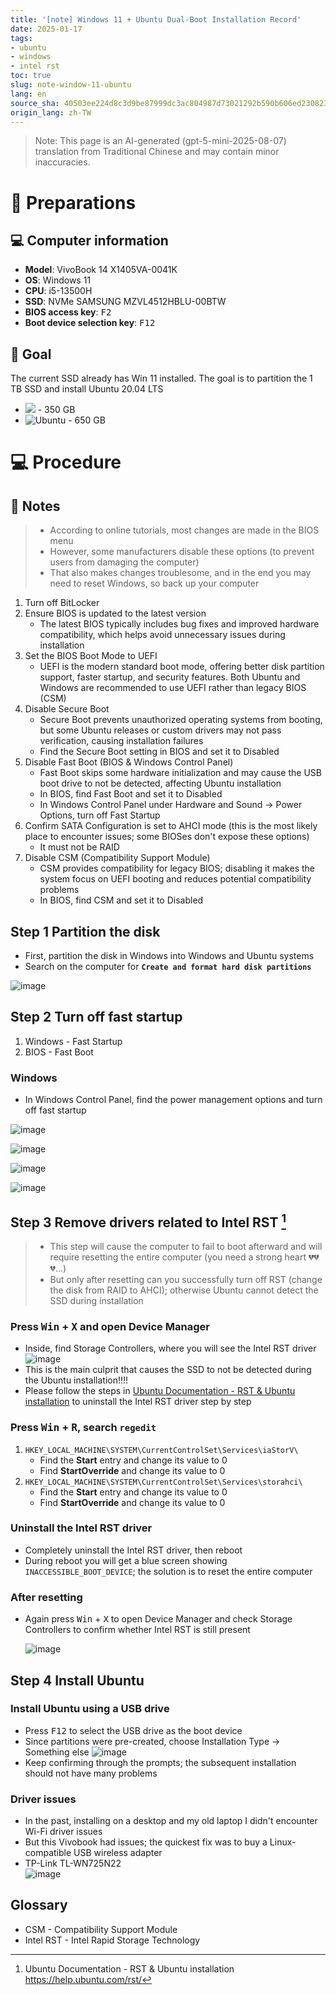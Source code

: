 ```yaml
---
title: '[note] Windows 11 + Ubuntu Dual-Boot Installation Record'
date: 2025-01-17
tags:
- ubuntu
- windows
- intel rst
toc: true
slug: note-window-11-ubuntu
lang: en
source_sha: 40503ee224d8c3d9be87999dc3ac804987d73021292b590b606ed23082325869
origin_lang: zh-TW
---
```


> Note: This page is an AI-generated (gpt-5-mini-2025-08-07) translation from Traditional Chinese and may contain minor inaccuracies.

<!-- # 🤯 Start with some reflection

> Finally understand why most people who need to use Ubuntu either use a virtual machine or install WSL, and why Windows remains necessary.

This time I went in with the attitude of "even if the computer system dies, at worst I'll just spend a few thousand to buy a Windows 11 license and pay someone at Guanghua to reinstall" and wanted to document the entire installation process :)

-->

# 🎒 Preparations

## 💻 Computer information

- **Model**: VivoBook 14 X1405VA-0041K
- **OS**: Windows 11
- **CPU**: i5-13500H
- **SSD**: NVMe SAMSUNG MZVL4512HBLU-00BTW
- **BIOS access key**: <kbd>F2</kbd>
- **Boot device selection key**: <kbd>F12</kbd>

<!-- more -->

## 🎯 Goal

The current SSD already has Win 11 installed. The goal is to partition the 1 TB SSD and install Ubuntu 20.04 LTS

- ![](https://img.shields.io/badge/Windows_11-0078d4?style=for-the-badge&logo=windows-11&logoColor=white) - 350 GB
- ![Ubuntu](https://img.shields.io/badge/Ubuntu%2020.04%20LTS-E95420?style=for-the-badge&logo=ubuntu&logoColor=white) - 650 GB

<!-- - BIOS up to date
- Secure Boot disabled
- Fast Boot disabled
- CSM disabled
- Using UEFI
- In BIOS SATA Configuration confirm AHCI -->


# 💻 Procedure

## 🚨 Notes

> - According to online tutorials, most changes are made in the BIOS menu
> - However, some manufacturers disable these options (to prevent users from damaging the computer)
> - That also makes changes troublesome, and in the end you may need to reset Windows, so back up your computer

1. Turn off BitLocker
2. Ensure BIOS is updated to the latest version
   - The latest BIOS typically includes bug fixes and improved hardware compatibility, which helps avoid unnecessary issues during installation
2. Set the BIOS Boot Mode to UEFI
   - UEFI is the modern standard boot mode, offering better disk partition support, faster startup, and security features. Both Ubuntu and Windows are recommended to use UEFI rather than legacy BIOS (CSM)
3. Disable Secure Boot
   - Secure Boot prevents unauthorized operating systems from booting, but some Ubuntu releases or custom drivers may not pass verification, causing installation failures
   - Find the Secure Boot setting in BIOS and set it to Disabled
4. Disable Fast Boot (BIOS & Windows Control Panel)
   - Fast Boot skips some hardware initialization and may cause the USB boot drive to not be detected, affecting Ubuntu installation
   - In BIOS, find Fast Boot and set it to Disabled
   - In Windows Control Panel under Hardware and Sound -> Power Options, turn off Fast Startup
5. Confirm SATA Configuration is set to AHCI mode (this is the most likely place to encounter issues; some BIOSes don't expose these options)
   - It must not be RAID
6. Disable CSM (Compatibility Support Module)
   - CSM provides compatibility for legacy BIOS; disabling it makes the system focus on UEFI booting and reduces potential compatibility problems
   - In BIOS, find CSM and set it to Disabled

## Step 1 Partition the disk

- First, partition the disk in Windows into Windows and Ubuntu systems
- Search on the computer for **`Create and format hard disk partitions`**

![image](https://hackmd.io/_uploads/Bytew2Ovke.png)

## Step 2 Turn off fast startup

1. Windows - Fast Startup
1. BIOS - Fast Boot

### Windows

- In Windows Control Panel, find the power management options and turn off fast startup

![image](https://hackmd.io/_uploads/SkOjV2_vkl.png)

![image](https://hackmd.io/_uploads/H19EHbqDyl.png)

![image](https://hackmd.io/_uploads/S1bSHZ9w1x.png)

![image](https://hackmd.io/_uploads/ry4Er2_Dkx.png)

## Step 3 Remove drivers related to Intel RST [^ubuntu_rst]

> - This step will cause the computer to fail to boot afterward and will require resetting the entire computer (you need a strong heart 💔💔💔...)
> - But only after resetting can you successfully turn off RST (change the disk from RAID to AHCI); otherwise Ubuntu cannot detect the SSD during installation

### Press <kbd>Win</kbd> + <kbd>X</kbd> and open Device Manager

- Inside, find Storage Controllers, where you will see the Intel RST driver
   ![image](https://hackmd.io/_uploads/HyamMTuvyl.png)
- This is the main culprit that causes the SSD to not be detected during the Ubuntu installation!!!!
- Please follow the steps in [Ubuntu Documentation - RST & Ubuntu installation](https://help.ubuntu.com/rst/) to uninstall the Intel RST driver step by step


### Press <kbd>Win</kbd> + <kbd>R</kbd>, search `regedit`

1. `HKEY_LOCAL_MACHINE\SYSTEM\CurrentControlSet\Services\iaStorV\`
   - Find the **Start** entry and change its value to 0
   - Find **StartOverride** and change its value to 0
1. `HKEY_LOCAL_MACHINE\SYSTEM\CurrentControlSet\Services\storahci\`
   - Find the **Start** entry and change its value to 0
   - Find **StartOverride** and change its value to 0

### Uninstall the Intel RST driver

- Completely uninstall the Intel RST driver, then reboot
- During reboot you will get a blue screen showing `INACCESSIBLE_BOOT_DEVICE`; the solution is to reset the entire computer

### After resetting

- Again press <kbd>Win</kbd> + <kbd>X</kbd> to open Device Manager and check Storage Controllers to confirm whether Intel RST is still present

    ![image](https://hackmd.io/_uploads/r1qe9f5DJx.png)

## Step 4 Install Ubuntu

### Install Ubuntu using a USB drive

- Press <kbd>F12</kbd> to select the USB drive as the boot device
- Since partitions were pre-created, choose Installation Type -> Something else
    ![image](https://hackmd.io/_uploads/rJstz95P1e.png)
- Keep confirming through the prompts; the subsequent installation should not have many problems

### Driver issues

- In the past, installing on a desktop and my old laptop I didn't encounter Wi-Fi driver issues
- But this Vivobook had issues; the quickest fix was to buy a Linux-compatible USB wireless adapter
- TP-Link TL-WN725N22  
![image](https://hackmd.io/_uploads/SJfbN55PJe.png)


## Glossary
- CSM - Compatibility Support Module
- Intel RST - Intel Rapid Storage Technology

[^ubuntu_rst]: Ubuntu Documentation - RST & Ubuntu installation
https://help.ubuntu.com/rst/
